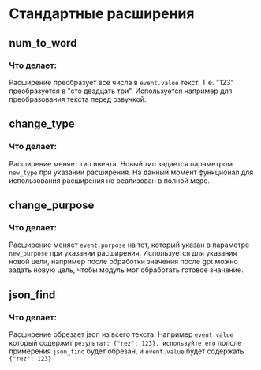 # Стандартные расширения

## num_to_word
### Что делает:
Расширение преобразует все числа в `event.value` текст. Т.е. "123" преобразуется в "сто двадцать три". 
Используется например для преобразования текста перед озвучкой.

## change_type
### Что делает:
Расширение меняет тип ивента. Новый тип задается параметром `new_type` при указании расширения.
На данный момент функционал для использования расширения не реализован в полной мере.

## change_purpose
### Что делает:
Расширение меняет `event.purpose` на тот, который указан в параметре `new_purpose` при указании расширения.
Используется для указания новой цели, например после обработки значения после gpt можно задать новую цель,
чтобы модуль мог обработать готовое значение.

## json_find
### Что делает:
Расширение обрезает json из всего текста.
Например `event.value` который содержит `результат: {"rez": 123}, используйте его` полсле примерения `json_find`
будет обрезан, и `event.value` будет содержать `{"rez": 123}`

